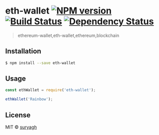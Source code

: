 # eth-wallet [![NPM version][npm-image]][npm-url] [![Build Status][travis-image]][travis-url] [![Dependency Status][daviddm-image]][daviddm-url]
> ethereum-wallet,eth-wallet,ethereum,blockchain

## Installation

```sh
$ npm install --save eth-wallet
```

## Usage

```js
const ethWallet = require('eth-wallet');

ethWallet('Rainbow');
```
## License

MIT © [suryagh](https://github.com/suryagh)


[npm-image]: https://badge.fury.io/js/eth-wallet.svg
[npm-url]: https://npmjs.org/package/eth-wallet
[travis-image]: https://travis-ci.org/suryagh/eth-wallet.svg?branch=master
[travis-url]: https://travis-ci.org/suryagh/eth-wallet
[daviddm-image]: https://david-dm.org/suryagh/eth-wallet.svg?theme=shields.io
[daviddm-url]: https://david-dm.org/suryagh/eth-wallet
